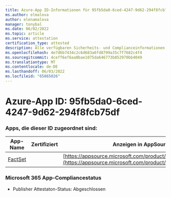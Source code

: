 ```yaml
---
title: Azure-App ID-Informationen für 95fb5da0-6ced-4247-9d62-294f8fcb75df
ms.author: elmalova
author: elenamalova
manager: tonybal
ms.date: 06/02/2022
ms.topic: article
ms.service: attestation
certification_type: attested
description: Alle verfügbaren Sicherheits- und Complianceinformationen für 95fb5da0-6ced-4247-9d62-294f8fcb75df.
ms.openlocfilehash: 4e7d6b7434c2c6d683a6fd8799a35c7f7682c4f4
ms.sourcegitcommit: 4ceff6ef6aa0bae1075da646773b852970bb4049
ms.translationtype: MT
ms.contentlocale: de-DE
ms.lasthandoff: 06/03/2022
ms.locfileid: "65865026"
---
```

# <a name="azure-app-id-95fb5da0-6ced-4247-9d62-294f8fcb75df"></a>Azure-App ID: 95fb5da0-6ced-4247-9d62-294f8fcb75df


### <a name="apps-associated-with-this-id"></a>Apps, die dieser ID zugeordnet sind:
| **App-Name** | **Zertifiziert** | **Anzeigen in AppSource** |
|--------------|---------------|-----------------------|
| [FactSet](../forward/WA200002146.md) |  | [https://appsource.microsoft.com/product/office/WA200002146](https://appsource.microsoft.com/product/office/WA200002146) |

### <a name="microsoft-365-app-compliance-status"></a>Microsoft 365 App-Compliancestatus
- Publisher Attestaton-Status: Abgeschlossen
